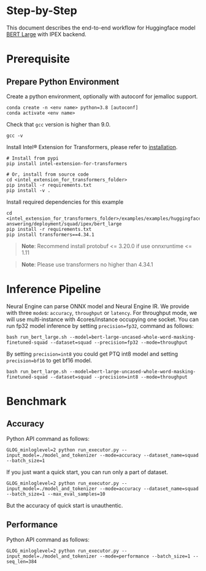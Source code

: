 Step-by-Step
========
This document describes the end-to-end workflow for Huggingface model [BERT Large](https://huggingface.co/bert-large-uncased-whole-word-masking-finetuned-squad) with IPEX backend.

# Prerequisite
## Prepare Python Environment
Create a python environment, optionally with autoconf for jemalloc support.
```shell
conda create -n <env name> python=3.8 [autoconf]
conda activate <env name>
```

Check that `gcc` version is higher than 9.0.
```shell
gcc -v
```

Install Intel® Extension for Transformers, please refer to [installation](/docs/installation.md).
```shell
# Install from pypi
pip install intel-extension-for-transformers

# Or, install from source code
cd <intel_extension_for_transformers_folder>
pip install -r requirements.txt
pip install -v .
```

Install required dependencies for this example
```shell
cd <intel_extension_for_transformers_folder>/examples/examples/huggingface/pytorch/question-answering/deployment/squad/ipex/bert_large
pip install -r requirements.txt
pip install transformers==4.34.1
```
>**Note**: Recommend install protobuf <= 3.20.0 if use onnxruntime <= 1.11

>**Note**: Please use transformers no higher than 4.34.1


# Inference Pipeline
Neural Engine can parse ONNX model and Neural Engine IR. 
We provide with three `mode`s: `accuracy`, `throughput` or `latency`. For throughput mode, we will use multi-instance with 4cores/instance occupying one socket.
You can run fp32 model inference by setting `precision=fp32`, command as follows:

```shell
bash run_bert_large.sh --model=bert-large-uncased-whole-word-masking-finetuned-squad --dataset=squad --precision=fp32 --mode=throughput
```

By setting `precision=int8` you could get PTQ int8 model and setting `precision=bf16` to get bf16 model.
```shell
bash run_bert_large.sh --model=bert-large-uncased-whole-word-masking-finetuned-squad --dataset=squad --precision=int8 --mode=throughput
```

# Benchmark
## Accuracy  
Python API command as follows:
```shell
GLOG_minloglevel=2 python run_executor.py --input_model=./model_and_tokenizer --mode=accuracy --dataset_name=squad --batch_size=1
```
If you just want a quick start, you can run only a part of dataset.
```shell
GLOG_minloglevel=2 python run_executor.py --input_model=./model_and_tokenizer --mode=accuracy --dataset_name=squad --batch_size=1 --max_eval_samples=10
```
But the accuracy of quick start is unauthentic.

## Performance
Python API command as follows:
```shell
GLOG_minloglevel=2 python run_executor.py --input_model=./model_and_tokenizer --mode=performance --batch_size=1 --seq_len=384
```
